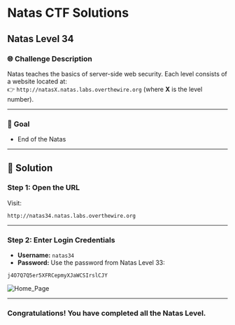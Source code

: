 # Natas CTF Solutions  

## Natas Level 34  

### 🌐 **Challenge Description**  
Natas teaches the basics of server-side web security. Each level consists of a website located at:  
👉 `http://natasX.natas.labs.overthewire.org` (where **X** is the level number).  

---

### 🎯 **Goal**  
- End of the Natas

---

## 🚀 **Solution**  

### **Step 1: Open the URL**  
Visit:  
```  
http://natas34.natas.labs.overthewire.org  
```  

---

### **Step 2: Enter Login Credentials**  
- **Username:** `natas34`  
- **Password:** Use the password from Natas Level 33:  
```
j4O7Q7Q5er5XFRCepmyXJaWCSIrslCJY
```  

![Home_Page](https://github.com/user-attachments/assets/ff2047d5-0401-46e6-918b-935404f5d674)

---
### Congratulations! You have completed all the Natas Level.

